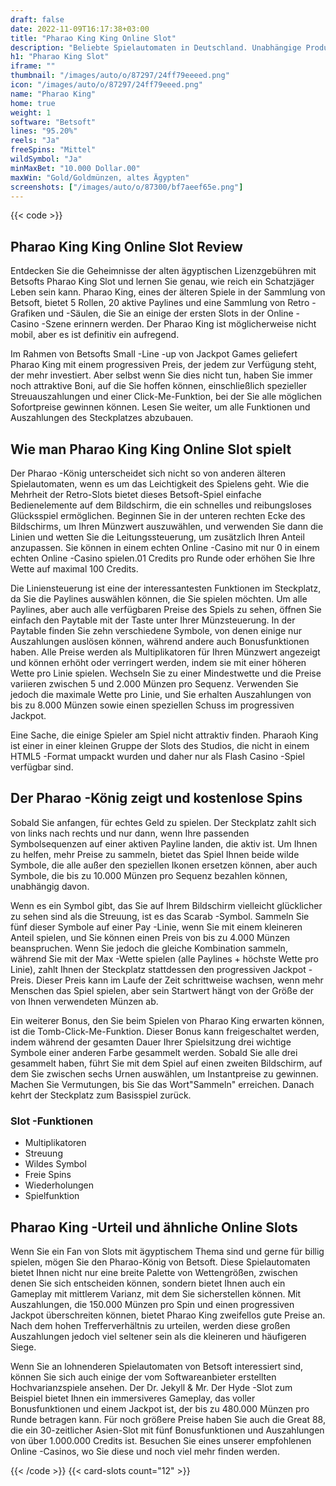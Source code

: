 ```yaml
---
draft: false
date: 2022-11-09T16:17:38+03:00
title: "Pharao King King Online Slot"
description: "Beliebte Spielautomaten in Deutschland. Unabhängige Produktbewertungen und exklusive Anmeldeangebote. Jetzt spielen!"
h1: "Pharao King Slot"
iframe: ""
thumbnail: "/images/auto/o/87297/24ff79eeeed.png"
icon: "/images/auto/o/87297/24ff79eeed.png"
name: "Pharao King"
home: true
weight: 1
software: "Betsoft"
lines: "95.20%"
reels: "Ja"
freeSpins: "Mittel"
wildSymbol: "Ja"
minMaxBet: "10.000 Dollar.00"
maxWin: "Gold/Goldmünzen, altes Ägypten"
screenshots: ["/images/auto/o/87300/bf7aeef65e.png"]
---
```


{{< code >}}<h2>Pharao King King Online Slot Review</h2><p>Entdecken Sie die Geheimnisse der alten ägyptischen Lizenzgebühren mit Betsofts Pharao King Slot und lernen Sie genau, wie reich ein Schatzjäger Leben sein kann. Pharao King, eines der älteren Spiele in der Sammlung von Betsoft, bietet 5 Rollen, 20 aktive Paylines und eine Sammlung von Retro -Grafiken und -Säulen, die Sie an einige der ersten Slots in der Online -Casino -Szene erinnern werden. Der Pharao King ist möglicherweise nicht mobil, aber es ist definitiv ein aufregend.</p><p>Im Rahmen von Betsofts Small -Line -up von Jackpot Games geliefert Pharao King mit einem progressiven Preis, der jedem zur Verfügung steht, der mehr investiert. Aber selbst wenn Sie dies nicht tun, haben Sie immer noch attraktive Boni, auf die Sie hoffen können, einschließlich spezieller Streuauszahlungen und einer Click-Me-Funktion, bei der Sie alle möglichen Sofortpreise gewinnen können. Lesen Sie weiter, um alle Funktionen und Auszahlungen des Steckplatzes abzubauen.</p><h2>Wie man Pharao King King Online Slot spielt</h2><p>Der Pharao -König unterscheidet sich nicht so von anderen älteren Spielautomaten, wenn es um das Leichtigkeit des Spielens geht. Wie die Mehrheit der Retro-Slots bietet dieses Betsoft-Spiel einfache Bedienelemente auf dem Bildschirm, die ein schnelles und reibungsloses Glücksspiel ermöglichen. Beginnen Sie in der unteren rechten Ecke des Bildschirms, um Ihren Münzwert auszuwählen, und verwenden Sie dann die Linien und wetten Sie die Leitungssteuerung, um zusätzlich Ihren Anteil anzupassen. Sie können in einem echten Online -Casino mit nur 0 in einem echten Online -Casino spielen.01 Credits pro Runde oder erhöhen Sie Ihre Wette auf maximal 100 Credits.</p><p>Die Liniensteuerung ist eine der interessantesten Funktionen im Steckplatz, da Sie die Paylines auswählen können, die Sie spielen möchten. Um alle Paylines, aber auch alle verfügbaren Preise des Spiels zu sehen, öffnen Sie einfach den Paytable mit der Taste unter Ihrer Münzsteuerung. In der Paytable finden Sie zehn verschiedene Symbole, von denen einige nur Auszahlungen auslösen können, während andere auch Bonusfunktionen haben. Alle Preise werden als Multiplikatoren für Ihren Münzwert angezeigt und können erhöht oder verringert werden, indem sie mit einer höheren Wette pro Linie spielen. Wechseln Sie zu einer Mindestwette und die Preise variieren zwischen 5 und 2.000 Münzen pro Sequenz. Verwenden Sie jedoch die maximale Wette pro Linie, und Sie erhalten Auszahlungen von bis zu 8.000 Münzen sowie einen speziellen Schuss im progressiven Jackpot.</p><p>Eine Sache, die einige Spieler am Spiel nicht attraktiv finden. Pharaoh King ist einer in einer kleinen Gruppe der Slots des Studios, die nicht in einem HTML5 -Format umpackt wurden und daher nur als Flash Casino -Spiel verfügbar sind.</p><h2>Der Pharao -König zeigt und kostenlose Spins</h2><p>Sobald Sie anfangen, für echtes Geld zu spielen. Der Steckplatz zahlt sich von links nach rechts und nur dann, wenn Ihre passenden Symbolsequenzen auf einer aktiven Payline landen, die aktiv ist. Um Ihnen zu helfen, mehr Preise zu sammeln, bietet das Spiel Ihnen beide wilde Symbole, die alle außer den speziellen Ikonen ersetzen können, aber auch Symbole, die bis zu 10.000 Münzen pro Sequenz bezahlen können, unabhängig davon.</p><p>Wenn es ein Symbol gibt, das Sie auf Ihrem Bildschirm vielleicht glücklicher zu sehen sind als die Streuung, ist es das Scarab -Symbol. Sammeln Sie fünf dieser Symbole auf einer Pay -Linie, wenn Sie mit einem kleineren Anteil spielen, und Sie können einen Preis von bis zu 4.000 Münzen beanspruchen. Wenn Sie jedoch die gleiche Kombination sammeln, während Sie mit der Max -Wette spielen (alle Paylines + höchste Wette pro Linie), zahlt Ihnen der Steckplatz stattdessen den progressiven Jackpot -Preis. Dieser Preis kann im Laufe der Zeit schrittweise wachsen, wenn mehr Menschen das Spiel spielen, aber sein Startwert hängt von der Größe der von Ihnen verwendeten Münzen ab.</p><p>Ein weiterer Bonus, den Sie beim Spielen von Pharao King erwarten können, ist die Tomb-Click-Me-Funktion. Dieser Bonus kann freigeschaltet werden, indem während der gesamten Dauer Ihrer Spielsitzung drei wichtige Symbole einer anderen Farbe gesammelt werden. Sobald Sie alle drei gesammelt haben, führt Sie mit dem Spiel auf einen zweiten Bildschirm, auf dem Sie zwischen sechs Urnen auswählen, um Instantpreise zu gewinnen. Machen Sie Vermutungen, bis Sie das Wort"Sammeln" erreichen. Danach kehrt der Steckplatz zum Basisspiel zurück.</p><h3>
Slot -Funktionen</h3><ul>
<li></span>
Multiplikatoren</li>
<li></span>
Streuung</li>
<li></span>
Wildes Symbol</li>
<li></span>
Freie Spins</li>
<li></span>
Wiederholungen</li>
<li></span>
Spielfunktion</li></ul><h2>Pharao King -Urteil und ähnliche Online Slots</h2><p>Wenn Sie ein Fan von Slots mit ägyptischem Thema sind und gerne für billig spielen, mögen Sie den Pharao-König von Betsoft. Diese Spielautomaten bietet Ihnen nicht nur eine breite Palette von Wettengrößen, zwischen denen Sie sich entscheiden können, sondern bietet Ihnen auch ein Gameplay mit mittlerem Varianz, mit dem Sie sicherstellen können. Mit Auszahlungen, die 150.000 Münzen pro Spin und einen progressiven Jackpot überschreiten können, bietet Pharao King zweifellos gute Preise an. Nach dem hohen Trefferverhältnis zu urteilen, werden diese großen Auszahlungen jedoch viel seltener sein als die kleineren und häufigeren Siege.</p><p>Wenn Sie an lohnenderen Spielautomaten von Betsoft interessiert sind, können Sie sich auch einige der vom Softwareanbieter erstellten Hochvarianzspiele ansehen. Der Dr. Jekyll & Mr. Der Hyde -Slot zum Beispiel bietet Ihnen ein immersiveres Gameplay, das voller Bonusfunktionen und einem Jackpot ist, der bis zu 480.000 Münzen pro Runde betragen kann. Für noch größere Preise haben Sie auch die Great 88, die ein 30-zeitlicher Asien-Slot mit fünf Bonusfunktionen und Auszahlungen von über 1.000.000 Credits ist. Besuchen Sie eines unserer empfohlenen Online -Casinos, wo Sie diese und noch viel mehr finden werden.</p>{{< /code >}}
 {{< card-slots count="12" >}}